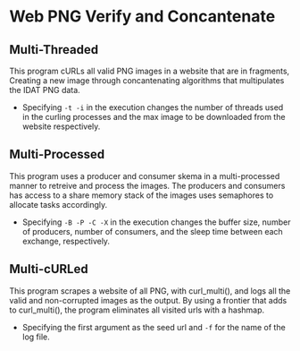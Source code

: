 # Web PNG Verify and Concantenate

## Multi-Threaded
This program cURLs all valid PNG images in a website that are in fragments, Creating a new image through concantenating algorithms that multipulates the IDAT PNG data. 

- Specifying `-t -i` in the execution changes the number of threads used in the curling processes and the max image to be downloaded from the website respectively.


## Multi-Processed
This program uses a producer and consumer skema in a multi-processed manner to retreive and process the images. The producers and consumers has access to a share memory stack of the images uses semaphores to allocate tasks accordingly.

- Specifying `-B -P -C -X` in the execution changes the buffer size, number of producers, number of consumers, and the sleep time between each exchange, respectively.

## Multi-cURLed
This program scrapes a website of all PNG, with curl_multi(), and logs all the valid and non-corrupted images as the output. By using a frontier that adds to curl_multi(), the program eliminates all visited urls with a hashmap.

- Specifying the first argument as the seed url and `-f` for the name of the log file.
